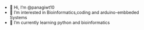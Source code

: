 - 👋 Hi, I’m @panagiwt10
- 👀 I’m interested in Bioinformatics,coding and arduino-embbeded Systems
- 🌱 I’m currently learning python and bioinformatics
 

<!---
panagiwt10/panagiwt10 is a ✨ special ✨ repository because its `README.md` (this file) appears on your GitHub profile.
You can click the Preview link to take a look at your changes.
--->
